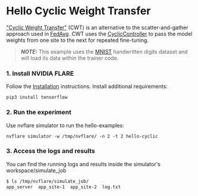 # Hello Cyclic Weight Transfer

["Cyclic Weight Transfer"](https://pubmed.ncbi.nlm.nih.gov/29617797/
) (CWT) is an alternative to the scatter-and-gather approach used in [FedAvg](https://arxiv.org/abs/1602.05629). CWT uses the [CyclicController](https://nvflare.readthedocs.io/en/2.2/apidocs/nvflare.app_common.workflows.cyclic_ctl.html) to pass the model weights from one site to the next for repeated fine-tuning.

> **_NOTE:_** This example uses the [MNIST](http://yann.lecun.com/exdb/mnist/) handwritten digits dataset and will load its data within the trainer code.

### 1. Install NVIDIA FLARE

Follow the [Installation](https://nvflare.readthedocs.io/en/2.2/quickstart.html) instructions.
Install additional requirements:

```
pip3 install tensorflow
```

### 2. Run the experiment

Use nvflare simulator to run the hello-examples:

```
nvflare simulator -w /tmp/nvflare/ -n 2 -t 2 hello-cyclic
```

### 3. Access the logs and results

You can find the running logs and results inside the simulator's workspace/simulate_job

```bash
$ ls /tmp/nvflare/simulate_job/
app_server  app_site-1  app_site-2  log.txt

```

